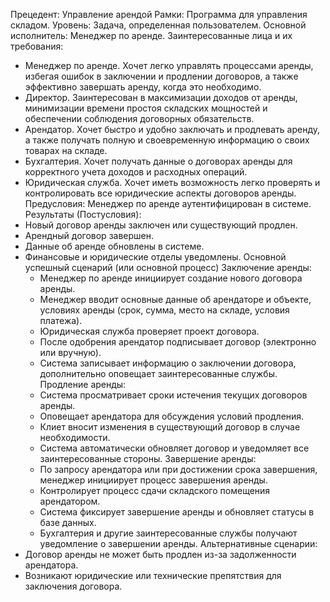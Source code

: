 Прецедент: Управление арендой 
Рамки: Программа для управления складом.
Уровень: Задача, определенная пользователем.
Основной исполнитель: Менеджер по аренде.
Заинтересованные лица и их требования:
- Менеджер по аренде. Хочет легко управлять процессами аренды, избегая ошибок в заключении и продлении договоров, а также эффективно завершать аренду, когда это необходимо.
- Директор. Заинтересован в максимизации доходов от аренды, минимизации времени простоя складских мощностей и обеспечении соблюдения договорных обязательств.
- Арендатор. Хочет быстро и удобно заключать и продлевать аренду, а также получать полную и своевременную информацию о своих товарах на складе.
- Бухгалтерия. Хочет получать данные о договорах аренды для корректного учета доходов и расходных операций.
- Юридическая служба. Хочет иметь возможность легко проверять и контролировать все юридические аспекты договоров аренды.
Предусловия: Менеджер по аренде аутентифицирован в системе.
Результаты (Постусловия):
- Новый договор аренды заключен или существующий продлен.
- Арендный договор завершен.
- Данные об аренде обновлены в системе.
- Финансовые и юридические отделы уведомлены.
Основной успешный сценарий (или основной процесс)
Заключение аренды:
   - Менеджер по аренде инициирует создание нового договора аренды.
   - Менеджер вводит основные данные об арендаторе и объекте, условиях аренды (срок, сумма, место на складе, условия платежа).
   - Юридическая служба проверяет проект договора.
   - После одобрения арендатор подписывает договор (электронно или вручную).
   - Система записывает информацию о заключении договора, дополнительно оповещает заинтересованные службы.
Продление аренды:
   - Система просматривает сроки истечения текущих договоров аренды.
   - Оповещает арендатора для обсуждения условий продления.
   - Клиет вносит изменения в существующий договор в случае необходимости.
   - Система автоматически обновляет договор и уведомляет все заинтересованные стороны.
Завершение аренды:
   - По запросу арендатора или при достижении срока завершения, менеджер инициирует процесс завершения аренды.
   - Контролирует процесс сдачи складского помещения арендатором.
   - Система фиксирует завершение аренды и обновляет статусы в базе данных.
   - Бухгалтерия и другие заинтересованные службы получают уведомление о завершении аренды.
Альтернативные сценарии:
- Договор аренды не может быть продлен из-за задолженности арендатора.
- Возникают юридические или технические препятствия для заключения договора.